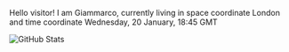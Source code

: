 Hello visitor! I am Giammarco, currently living in space coordinate London and time coordinate Wednesday, 20 January, 18:45 GMT

![GitHub Stats](https://github-readme-stats.vercel.app/api?username=grcasanova)
